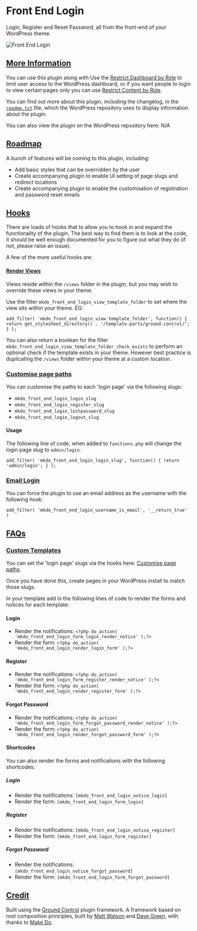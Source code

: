 # Front End Login

Login, Register and Reset Password, all from the front-end of your WordPress theme.

![Front End Login](https://github.com/mkdo/front-end-login/blob/master/assets/wp-org/banner-1544x500.png?raw=true "Front End Login")

## [More Information](#more-information)

You can use this plugin along with Use the [Restrict Dashboard by Role](https://en-gb.wordpress.org/plugins/restrict-dashboard-by-role/) to limit user access to the WordPress dashboard, or if you want people to login to view certain pages only you can use [Restrict Content by Role](https://en-gb.wordpress.org/plugins/restrict-content-by-role/).

You can find out more about this plugin, including the changelog, in the [`readme.txt`](https://github.com/mwtsn/front-end-login/blob/master/readme.txt) file, which the WordPress repository uses to display information about the plugin.

You can also view the plugin on the WordPress repository here: N/A

## [Roadmap](#roadmap)
A bunch of features will be coming to this plugin, including:

- Add basic styles that can be overridden by the user
- Create accompanying plugin to enable UI setting of page slugs and redirect locations
- Create accompanying plugin to enable the customisation of registration and password reset emails

## [Hooks](#hooks)

There are loads of hooks that to allow you to hook in and expand the functionality
of the plugin. The best way to find them is to look at the code, it should be well
enough documented for you to figure out what they do (if not, please raise an issue).

A few of the more useful hooks are:

#### [Render Views](#hooks-render-views)
Views reside within the `/views` folder in the plugin, but you may wish to override
these views in your theme.

Use the filter `mkdo_front_end_login_view_template_folder` to set where the view
sits within your theme. EG:

`add_filter( 'mkdo_front_end_login_view_template_folder', function() {  
	return get_stylesheet_directory() . '/template-parts/ground-control/';  
} );`  

You can also return a boolean for the filter `mkdo_front_end_login_view_template_folder_check_exists`
to perform an optional check if the template exists in your theme. However best
practice is duplicating the `/views` folder within your theme at a custom location.

### [Customise page paths](#hooks-page-paths)

You can customise the paths to each 'login page' via the following slugs:

- `mkdo_front_end_login_login_slug`
- `mkdo_front_end_login_register_slug`
- `mkdo_front_end_login_lostpassword_slug`
- `mkdo_front_end_login_logout_slug`

#### Usage

The following line of code, when added to `functions.php` will change the login
page slug to `admin/login`.

`add_filter( 'mkdo_front_end_login_login_slug', function() {
	return 'admin/login';
} );`

### [Email Login](#hooks-email-login)

You can force the plugin to use an email address as the username with the following hook:

`add_filter( 'mkdo_front_end_login_username_is_email', '__return_true' )`

## [FAQs](#faqs)

### [Custom Templates](#faqs-custom-templates)

You can set the 'login page' slugs via the hooks here: [Customise page paths](https://github.com/mwtsn/front-end-login/blob/master/README.md#hooks-page-paths).

Once you have done this, create pages in your WordPress install to match those slugs.

In your template add in the following lines of code to render the forms and notices for each template:

#### Login

- Render the notifications: `<?php do_action( 'mkdo_front_end_login_form_login_render_notice' );?>`
- Render the form: `<?php do_action( 'mkdo_front_end_login_render_login_form' );?>`

#### Register

- Render the notifications: `<?php do_action( 'mkdo_front_end_login_form_register_render_notice' );?>`
- Render the form: `<?php do_action( 'mkdo_front_end_login_render_register_form' );?>`

#### Forgot Password

- Render the notifications: `<?php do_action( 'mkdo_front_end_login_form_forgot_password_render_notice' );?>`
- Render the form: `<?php do_action( 'mkdo_front_end_login_render_forgot_password_form' );?>`

#### Shortcodes

You can also render the forms and notifications with the following shortcodes:

##### Login

- Render the notifications: `[mkdo_front_end_login_notice_login]`
- Render the form: `[mkdo_front_end_login_form_login]`

##### Register

- Render the notifications: `[mkdo_front_end_login_notice_register]`
- Render the form: `[mkdo_front_end_login_form_register]`

##### Forgot Password

- Render the notifications: `[mkdo_front_end_login_notice_forgot_password]`
- Render the form: `[mkdo_front_end_login_form_forgot_password]`

## [Credit](#credit)

Built using the [Ground Control](https://github.com/mwtsn/ground-control) plugin framework. A framework based on root composition principles, built by [Matt Watson](https://github.com/mwtsn/) and [Dave Green](https://github.com/davetgreen/), with thanks to [Make Do](https://www.makedo.net/).
